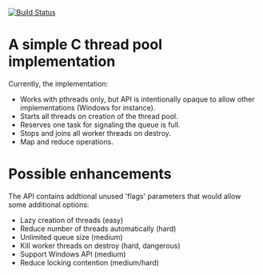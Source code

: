[![Build Status](https://travis-ci.org/mbrossard/threadpool.svg?branch=master)](https://travis-ci.org/mbrossard/threadpool)

A simple C thread pool implementation
=====================================

Currently, the implementation:
 * Works with pthreads only, but API is intentionally opaque to allow
   other implementations (Windows for instance).
 * Starts all threads on creation of the thread pool.
 * Reserves one task for signaling the queue is full.
 * Stops and joins all worker threads on destroy.
 * Map and reduce operations.
 
Possible enhancements
=====================

The API contains addtional unused 'flags' parameters that would allow
some additional options:

 * Lazy creation of threads (easy)
 * Reduce number of threads automatically (hard)
 * Unlimited queue size (medium)
 * Kill worker threads on destroy (hard, dangerous)
 * Support Windows API (medium)
 * Reduce locking contention (medium/hard)
